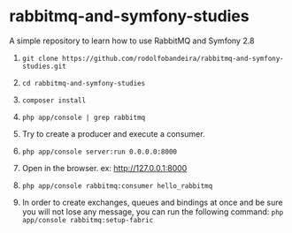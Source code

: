 # rabbitmq-and-symfony-studies
A simple repository to learn how to use RabbitMQ and Symfony 2.8

1) `git clone https://github.com/rodolfobandeira/rabbitmq-and-symfony-studies.git`

2) `cd rabbitmq-and-symfony-studies`

3) `composer install`

4) `php app/console | grep rabbitmq`

5) Try to create a producer and execute a consumer.

6) `php app/console server:run 0.0.0.0:8000`

7) Open in the browser. ex: http://127.0.0.1:8000

8) `php app/console rabbitmq:consumer hello_rabbitmq`


9) In order to create exchanges, queues and bindings at once and be sure you will not lose any message, you can run the following command: `php app/console rabbitmq:setup-fabric`
